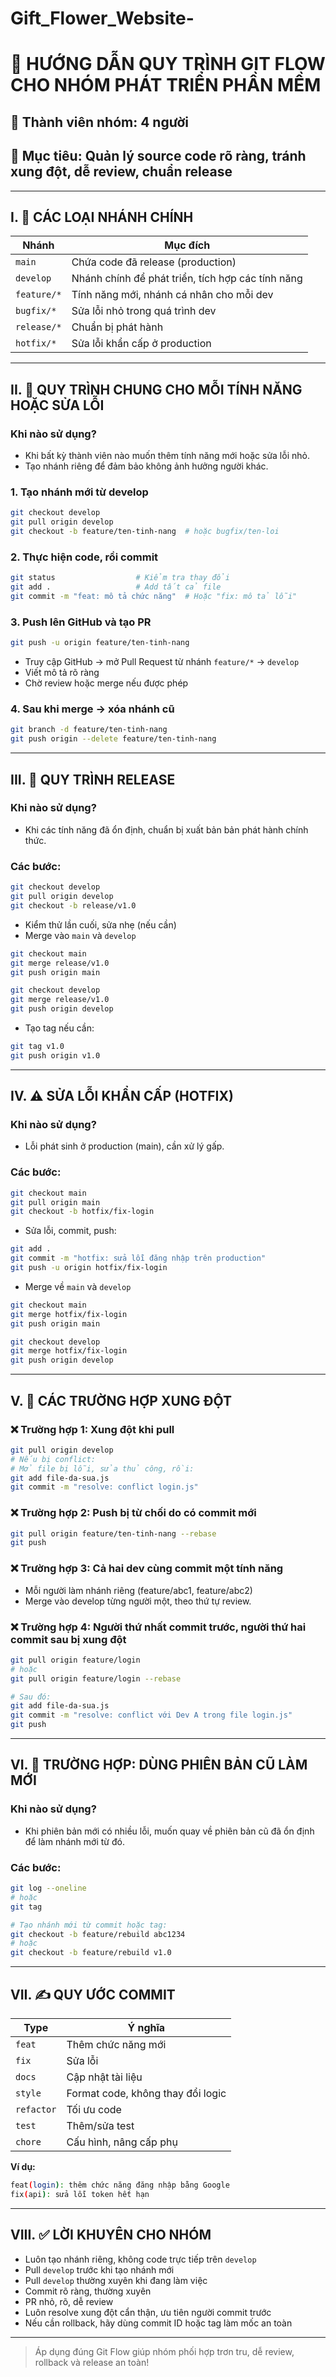 # Gift_Flower_Website-
# 📘 HƯỚNG DẪN QUY TRÌNH GIT FLOW CHO NHÓM PHÁT TRIỂN PHẦN MỀM

## 👥 Thành viên nhóm: 4 người

## 📌 Mục tiêu: Quản lý source code rõ ràng, tránh xung đột, dễ review, chuẩn release

---

## I. 🌿 CÁC LOẠI NHÁNH CHÍNH

| Nhánh | Mục đích |
| --- | --- |
| `main` | Chứa code đã release (production) |
| `develop` | Nhánh chính để phát triển, tích hợp các tính năng |
| `feature/*` | Tính năng mới, nhánh cá nhân cho mỗi dev |
| `bugfix/*` | Sửa lỗi nhỏ trong quá trình dev |
| `release/*` | Chuẩn bị phát hành |
| `hotfix/*` | Sửa lỗi khẩn cấp ở production |

---

## II. 🔁 QUY TRÌNH CHUNG CHO MỖI TÍNH NĂNG HOẶC SỬA LỖI

### Khi nào sử dụng?

- Khi bất kỳ thành viên nào muốn thêm tính năng mới hoặc sửa lỗi nhỏ.
- Tạo nhánh riêng để đảm bảo không ảnh hưởng người khác.

### 1. Tạo nhánh mới từ develop

```bash
git checkout develop
git pull origin develop
git checkout -b feature/ten-tinh-nang  # hoặc bugfix/ten-loi

```

### 2. Thực hiện code, rồi commit

```bash
git status                  # Kiểm tra thay đổi
git add .                   # Add tất cả file
git commit -m "feat: mô tả chức năng"  # Hoặc "fix: mô tả lỗi"

```

### 3. Push lên GitHub và tạo PR

```bash
git push -u origin feature/ten-tinh-nang

```

- Truy cập GitHub → mở Pull Request từ nhánh `feature/*` → `develop`
- Viết mô tả rõ ràng
- Chờ review hoặc merge nếu được phép

### 4. Sau khi merge → xóa nhánh cũ

```bash
git branch -d feature/ten-tinh-nang
git push origin --delete feature/ten-tinh-nang

```

---

## III. 🚀 QUY TRÌNH RELEASE

### Khi nào sử dụng?

- Khi các tính năng đã ổn định, chuẩn bị xuất bản bản phát hành chính thức.

### Các bước:

```bash
git checkout develop
git pull origin develop
git checkout -b release/v1.0

```

- Kiểm thử lần cuối, sửa nhẹ (nếu cần)
- Merge vào `main` và `develop`

```bash
git checkout main
git merge release/v1.0
git push origin main

git checkout develop
git merge release/v1.0
git push origin develop

```

- Tạo tag nếu cần:

```bash
git tag v1.0
git push origin v1.0

```

---

## IV. ⚠️ SỬA LỖI KHẨN CẤP (HOTFIX)

### Khi nào sử dụng?

- Lỗi phát sinh ở production (main), cần xử lý gấp.

### Các bước:

```bash
git checkout main
git pull origin main
git checkout -b hotfix/fix-login

```

- Sửa lỗi, commit, push:

```bash
git add .
git commit -m "hotfix: sửa lỗi đăng nhập trên production"
git push -u origin hotfix/fix-login

```

- Merge về `main` và `develop`

```bash
git checkout main
git merge hotfix/fix-login
git push origin main

git checkout develop
git merge hotfix/fix-login
git push origin develop

```

---

## V. 🧨 CÁC TRƯỜNG HỢP XUNG ĐỘT

### ❌ Trường hợp 1: Xung đột khi pull

```bash
git pull origin develop
# Nếu bị conflict:
# Mở file bị lỗi, sửa thủ công, rồi:
git add file-da-sua.js
git commit -m "resolve: conflict login.js"

```

### ❌ Trường hợp 2: Push bị từ chối do có commit mới

```bash
git pull origin feature/ten-tinh-nang --rebase
git push

```

### ❌ Trường hợp 3: Cả hai dev cùng commit một tính năng

- Mỗi người làm nhánh riêng (feature/abc1, feature/abc2)
- Merge vào develop từng người một, theo thứ tự review.

### ❌ Trường hợp 4: Người thứ nhất commit trước, người thứ hai commit sau bị xung đột

```bash
git pull origin feature/login
# hoặc
git pull origin feature/login --rebase

# Sau đó:
git add file-da-sua.js
git commit -m "resolve: conflict với Dev A trong file login.js"
git push

```

---

## VI. 🔄 TRƯỜNG HỢP: DÙNG PHIÊN BẢN CŨ LÀM MỚI

### Khi nào sử dụng?

- Khi phiên bản mới có nhiều lỗi, muốn quay về phiên bản cũ đã ổn định để làm nhánh mới từ đó.

### Các bước:

```bash
git log --oneline
# hoặc
git tag

# Tạo nhánh mới từ commit hoặc tag:
git checkout -b feature/rebuild abc1234
# hoặc
git checkout -b feature/rebuild v1.0

```

---

## VII. ✍️ QUY ƯỚC COMMIT

| Type | Ý nghĩa |
| --- | --- |
| `feat` | Thêm chức năng mới |
| `fix` | Sửa lỗi |
| `docs` | Cập nhật tài liệu |
| `style` | Format code, không thay đổi logic |
| `refactor` | Tối ưu code |
| `test` | Thêm/sửa test |
| `chore` | Cấu hình, nâng cấp phụ |

**Ví dụ:**

```bash
feat(login): thêm chức năng đăng nhập bằng Google
fix(api): sửa lỗi token hết hạn

```

---

## VIII. ✅ LỜI KHUYÊN CHO NHÓM

- Luôn tạo nhánh riêng, không code trực tiếp trên `develop`
- Pull `develop` trước khi tạo nhánh mới
- Pull `develop` thường xuyên khi đang làm việc
- Commit rõ ràng, thường xuyên
- PR nhỏ, rõ, dễ review
- Luôn resolve xung đột cẩn thận, ưu tiên người commit trước
- Nếu cần rollback, hãy dùng commit ID hoặc tag làm mốc an toàn

---

> Áp dụng đúng Git Flow giúp nhóm phối hợp trơn tru, dễ review, rollback và release an toàn!
>
